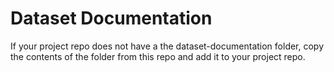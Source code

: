 # Dataset Documentation

If your project repo does not have a the dataset-documentation folder, copy the contents of the folder from this repo and add it to your project repo. 
